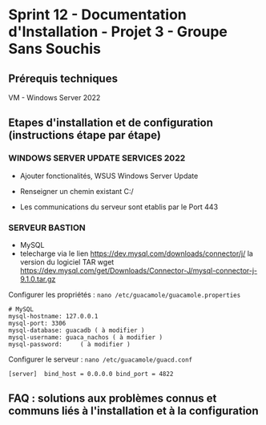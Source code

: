 # Sprint 12 - Documentation d'Installation - Projet 3 - Groupe Sans Souchis

## Prérequis techniques

VM - Windows Server 2022

## Etapes d'installation et de configuration (instructions étape par étape)

### WINDOWS SERVER UPDATE SERVICES 2022

- Ajouter fonctionalités, WSUS Windows Server Update
- Renseigner un chemin existant C:/

- Les communications du serveur sont etablis par le Port 443

### SERVEUR BASTION 

- MySQL
- telecharge via le lien https://dev.mysql.com/downloads/connector/j/ la version du logiciel TAR
wget https://dev.mysql.com/get/Downloads/Connector-J/mysql-connector-j-9.1.0.tar.gz


Configurer les propriétés : ``nano /etc/guacamole/guacamole.properties``

```
# MySQL
mysql-hostname: 127.0.0.1
mysql-port: 3306
mysql-database: guacadb ( à modifier )
mysql-username: guaca_nachos ( à modifier )   
mysql-password:     ( à modifier )   
```

Configurer le serveur : ``nano /etc/guacamole/guacd.conf``

``
[server] 
bind_host = 0.0.0.0
bind_port = 4822
``

  


## FAQ : solutions aux problèmes connus et communs liés à l'installation et à la configuration
